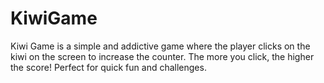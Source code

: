# KiwiGame
Kiwi Game is a simple and addictive game where the player clicks on the kiwi on the screen to increase the counter. The more you click, the higher the score! Perfect for quick fun and challenges.
